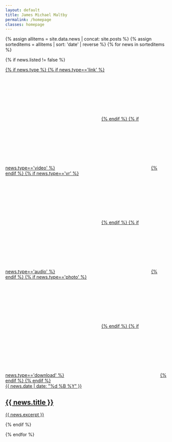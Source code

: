 ```yaml
---
layout: default
title: James Michael Maltby
permalink: /homepage
classes: homepage
---
```


<div class="jmm-tiles">
{% assign allitems = site.data.news | concat: site.posts %}
{% assign sorteditems = allitems | sort: 'date' | reverse %}
{% for news in sorteditems %}


{% if news.listed != false %}

<div class="jmm-tile">
<a {% if news.type != nil and news.type !='link' %}data-fancybox{% endif %}  href="{{ news.url }}">

<div class="jmm-tile__image" style="background-image:url({{ news.image }});">
{% if news.type %}
{% if news.type=='link' %}<svg><use xlink:href="#link-1" /></svg>{% endif %}
{% if news.type=='video' %}<svg><use xlink:href="#media-play-symbol" /></svg>{% endif %}
{% if news.type=='vr' %}<svg><use xlink:href="#arrow" /></svg>{% endif %}
{% if news.type=='audio' %}<svg><use xlink:href="#volume-up-interface-symbol" /></svg>{% endif %}
{% if news.type=='photo' %}<svg><use xlink:href="#photo-camera" /></svg>{% endif %}
{% if news.type=='download' %}<svg><use xlink:href="#cloud-download-symbol" /></svg>{% endif %}
{% endif %}
</div>
<div class="jmm-tile__caption">
<span class="jmm-tile__subtitle">{{ news.date | date: "%d %B %Y" }}</span>
<h2>
{{ news.title }}
</h2>
<p>
{{ news.excerpt }}
</p>
</div>
</a>
</div>

{% endif %}



{% endfor %}
</div>